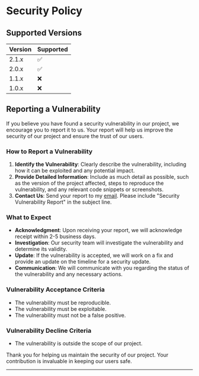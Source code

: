 # Security Policy

## Supported Versions

| Version | Supported          |
|---------|--------------------|
| 2.1.x   | :white_check_mark: |
| 2.0.x   | :white_check_mark: |
| 1.1.x   | :x:                |
| 1.0.x   | :x:                |

## Reporting a Vulnerability

If you believe you have found a security vulnerability in our project, we encourage you to report it to us. Your report
will help us improve the security of our project and ensure the trust of our users.

### How to Report a Vulnerability

1. **Identify the Vulnerability**: Clearly describe the vulnerability, including how it can be exploited and any
   potential impact.
2. **Provide Detailed Information**: Include as much detail as possible, such as the version of the project affected,
   steps to reproduce the vulnerability, and any relevant code snippets or screenshots.
3. **Contact Us**: Send your report to my [email](mailto:Nirt_12023@outlook.com). Please include "Security Vulnerability
   Report" in the subject line.

### What to Expect

- **Acknowledgment**: Upon receiving your report, we will acknowledge receipt within 2-5 business days.
- **Investigation**: Our security team will investigate the vulnerability and determine its validity.
- **Update**: If the vulnerability is accepted, we will work on a fix and provide an update on the timeline for a
  security update.
- **Communication**: We will communicate with you regarding the status of the vulnerability and any necessary actions.

### Vulnerability Acceptance Criteria

- The vulnerability must be reproducible.
- The vulnerability must be exploitable.
- The vulnerability must not be a false positive.

### Vulnerability Decline Criteria

- The vulnerability is outside the scope of our project.

Thank you for helping us maintain the security of our project. Your contribution is invaluable in keeping our users
safe.

---
